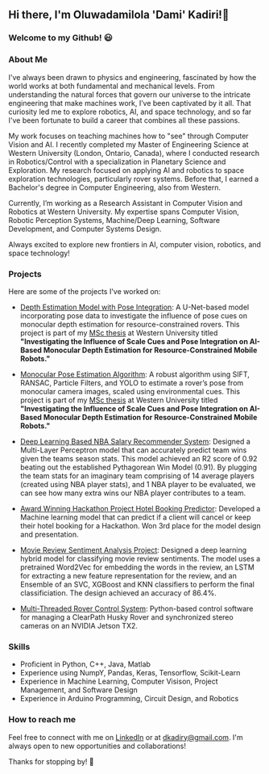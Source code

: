## Hi there, I'm Oluwadamilola 'Dami' Kadiri!👋 
### Welcome to my Github! :smiley:

### About Me
I've always been drawn to physics and engineering, fascinated by how the world works at both fundamental and mechanical levels. From understanding the natural forces that govern our universe to the intricate engineering that make machines work, I’ve been captivated by it all. That curiosity led me to explore robotics, AI, and space technology, and so far I've been fortunate to build a career that combines all these passions. 

My work focuses on teaching machines how to "see" through Computer Vision and AI. I recently completed my Master of Engineering Science at Western University (London, Ontario, Canada), where I conducted research in Robotics/Control with a specialization in Planetary Science and Exploration. My research focused on applying AI and robotics to space exploration technologies, particularly rover systems. Before that, I earned a Bachelor's degree in Computer Engineering, also from Western.

Currently, I’m working as a Research Assistant in Computer Vision and Robotics at Western University. My expertise spans Computer Vision, Robotic Perception Systems, Machine/Deep Learning, Software Development, and Computer Systems Design.

Always excited to explore new frontiers in AI, computer vision, robotics, and space technology!

### Projects
Here are some of the projects I've worked on:
* [Depth Estimation Model with Pose Integration](https://github.com/dkadiry/pose-aware-monocular-depth-estimator): A U-Net-based model incorporating pose data to investigate the influence of pose cues on monocular depth estimation for resource-constrained rovers. This project is part of my [MSc thesis](https://ir.lib.uwo.ca/etd/10688) at Western University titled **"Investigating the Influence of Scale Cues and Pose Integration on AI-Based Monocular Depth Estimation for Resource-Constrained Mobile Robots."**

* [Monocular Pose Estimation Algorithm](https://github.com/dkadiry/final-pose-estimator): A robust algorithm using SIFT, RANSAC, Particle Filters, and YOLO to estimate a rover’s pose from monocular camera images, scaled using environmental cues. This project is part of my [MSc thesis](https://ir.lib.uwo.ca/etd/10688) at Western University titled **"Investigating the Influence of Scale Cues and Pose Integration on AI-Based Monocular Depth Estimation for Resource-Constrained Mobile Robots."**

* [Deep Learning Based NBA Salary Recommender System](https://github.com/dkadiry/NBA_Player_Impact): Designed a Multi-Layer Perceptron model that can accurately predict team wins given the teams season stats. This model achieved an R2 score of 0.92 beating out the established Pythagorean Win Model (0.91). By plugging the team stats for an imaginary team comprising of 14 average players (created using NBA player stats), and 1 NBA player to be evaluated, we can see how many extra wins our NBA player contributes to a team. 

* [Award Winning Hackathon Project Hotel Booking Predictor](https://github.com/dkadiry/BresciaNortonClassifier): Developed a Machine learning model that can predict if a client will cancel or keep their hotel booking for a Hackathon. Won 3rd place for the model design and presentation.

* [Movie Review Sentiment Analysis Project](https://github.com/dkadiry/Sentiment_Analysis_Project): Designed a deep learning hybrid model for classifying movie review sentiments. The model uses a pretrained Word2Vec for embedding the words in the review, an LSTM for extracting a new feature representation for the review, and an Ensemble of an SVC, XGBoost and KNN classifiers to perform the final classificiation. The design achieved an accuracy of 86.4%.

* [Multi-Threaded Rover Control System](https://github.com/dkadiry/multi_zed_ros): Python-based control software for managing a ClearPath Husky Rover and synchronized stereo cameras on an NVIDIA Jetson TX2.


### Skills
* Proficient in Python, C++, Java, Matlab 
* Experience using NumpY, Pandas, Keras, Tensorflow, Scikit-Learn
* Experience in Machine Learning, Computer Visison, Project Management, and Software Design
* Experience in Arduino Programming, Circuit Design, and Robotics 

### How to reach me
Feel free to connect with me on [LinkedIn](https://www.linkedin.com/in/dami-kadiri/) or at dkadiry@gmail.com. I'm always open to new opportunities and collaborations!

Thanks for stopping by! :wave:


<!--
**dkadiry/dkadiry** is a ✨ _special_ ✨ repository because its `README.md` (this file) appears on your GitHub profile.

Here are some ideas to get you started:

- 🔭 I’m currently working on ...
- 🌱 I’m currently learning ...
- 👯 I’m looking to collaborate on ...
- 🤔 I’m looking for help with ...
- 💬 Ask me about ...
- 📫 How to reach me: ...
- 😄 Pronouns: ...
- ⚡ Fun fact: ...
-->
